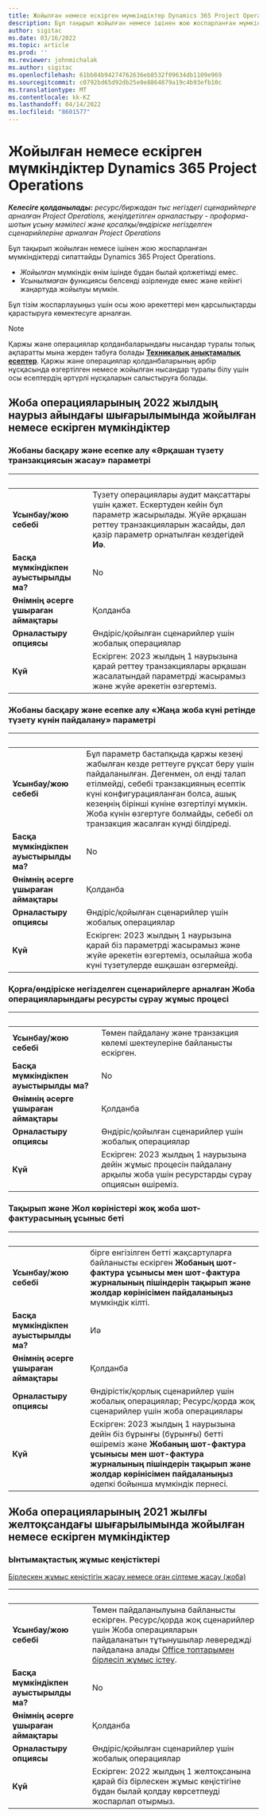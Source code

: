 ```yaml
---
title: Жойылған немесе ескірген мүмкіндіктер Dynamics 365 Project Operations
description: Бұл тақырып жойылған немесе ішінен жою жоспарланған мүмкіндіктерді сипаттайды Dynamics 365 Project Operations.
author: sigitac
ms.date: 03/16/2022
ms.topic: article
ms.prod: ''
ms.reviewer: johnmichalak
ms.author: sigitac
ms.openlocfilehash: 61bb84b94274762636eb8532f09634db1109e969
ms.sourcegitcommit: c0792bd65d92db25e0e8864879a19c4b93efb10c
ms.translationtype: MT
ms.contentlocale: kk-KZ
ms.lasthandoff: 04/14/2022
ms.locfileid: "8601577"
---
```

# <a name="removed-or-deprecated-features-in-dynamics-365-project-operations"></a>Жойылған немесе ескірген мүмкіндіктер Dynamics 365 Project Operations

_**Келесіге қолданылады:** ресурс/биржадан тыс негіздегі сценарийлерге арналған Project Operations, жеңілдетілген орналастыру - проформа-шотын ұсыну мәмілесі және қосалқы/өндіріске негізделген сценарийлеріне арналған Project Operations_

Бұл тақырып жойылған немесе ішінен жою жоспарланған мүмкіндіктерді сипаттайды Dynamics 365 Project Operations.

- *Жойылған* мүмкіндік өнім ішінде бұдан былай қолжетімді емес.
- *Ұсынылмаған* функциясы белсенді әзірленуде емес және кейінгі жаңартуда жойылуы мүмкін.

Бұл тізім жоспарлауыңыз үшін осы жою әрекеттері мен қарсылықтарды қарастыруға көмектесуге арналған.

> [!NOTE]
> Қаржы және операциялар қолданбаларындағы нысандар туралы толық ақпаратты мына жерден табуға болады [**Техникалық анықтамалық есептер**](/dynamics/s-e/global/axtechrefrep_61). Қаржы және операциялар қолданбаларының әрбір нұсқасында өзгертілген немесе жойылған нысандар туралы білу үшін осы есептердің әртүрлі нұсқаларын салыстыруға болады.

## <a name="features-removed-or-deprecated-in-the-project-operations-march-2022-release"></a>Жоба операцияларының 2022 жылдың наурыз айындағы шығарылымында жойылған немесе ескірген мүмкіндіктер

### <a name="project-management-and-accounting-always-create-adjustment-transaction-parameter"></a>Жобаны басқару және есепке алу «Әрқашан түзету транзакциясын жасау» параметрі

| &nbsp; | &nbsp; |
|--------|--------|
| **Ұсынбау/жою себебі** | Түзету операциялары аудит мақсаттары үшін қажет. Ескертуден кейін бұл параметр жасырылады. Жүйе әрқашан реттеу транзакцияларын жасайды, дәл қазір параметр орнатылған кездегідей **Иә**. |
| **Басқа мүмкіндікпен ауыстырылды ма?** | No |
| **Өнімнің әсерге ұшыраған аймақтары** | Қолданба |
| **Орналастыру опциясы** | Өндіріс/қойылған сценарийлер үшін жобалық операциялар |
| **Күй** | Ескірген: 2023 жылдың 1 наурызына қарай реттеу транзакциялары әрқашан жасалатындай параметрді жасырамыз және жүйе әрекетін өзгертеміз. |

### <a name="project-management-and-accounting-use-adjustment-date-as-new-project-date-parameter"></a>Жобаны басқару және есепке алу «Жаңа жоба күні ретінде түзету күнін пайдалану» параметрі

| &nbsp; | &nbsp; |
|--------|--------|
| **Ұсынбау/жою себебі** | Бұл параметр бастапқыда қаржы кезеңі жабылған кезде реттеуге рұқсат беру үшін пайдаланылған. Дегенмен, ол енді талап етілмейді, себебі транзакцияның есептік күні конфигурацияланған болса, ашық кезеңнің бірінші күніне өзгертілуі мүмкін. Жоба күнін өзгертуге болмайды, себебі ол транзакция жасалған күнді білдіреді. |
| **Басқа мүмкіндікпен ауыстырылды ма?** | No |
| **Өнімнің әсерге ұшыраған аймақтары** | Қолданба |
| **Орналастыру опциясы** | Өндіріс/қойылған сценарийлер үшін жобалық операциялар |
| **Күй** | Ескірген: 2023 жылдың 1 наурызына қарай біз параметрді жасырамыз және жүйе әрекетін өзгертеміз, осылайша жоба күні түзетулерде ешқашан өзгермейді. |

### <a name="resource-request-workflow-in-project-operations-for-stockedproduction-based-scenarios"></a>Қорға/өндіріске негізделген сценарийлерге арналған Жоба операцияларындағы ресурсты сұрау жұмыс процесі

| &nbsp; | &nbsp; |
|--------|--------|
| **Ұсынбау/жою себебі** | Төмен пайдалану және транзакция көлемі шектеулеріне байланысты ескірген. |
| **Басқа мүмкіндікпен ауыстырылды ма?** | No |
| **Өнімнің әсерге ұшыраған аймақтары** | Қолданба |
| **Орналастыру опциясы** | Өндіріс/қойылған сценарийлер үшін жобалық операциялар |
| **Күй** | Ескірген: 2023 жылдың 1 наурызына дейін жұмыс процесін пайдалану арқылы жоба үшін ресурстарды сұрау опциясын өшіреміз. |

### <a name="project-invoice-proposal-page-without-header-and-lines-views"></a>Тақырып және Жол көріністері жоқ жоба шот-фактурасының ұсыныс беті

| &nbsp; | &nbsp; |
|--------|--------|
| **Ұсынбау/жою себебі** | бірге енгізілген бетті жақсартуларға байланысты ескірген **Жобаның шот-фактура ұсынысы мен шот-фактура журналының пішіндерін тақырып және жолдар көрінісімен пайдаланыңыз** мүмкіндік кілті. |
| **Басқа мүмкіндікпен ауыстырылды ма?** | Иә |
| **Өнімнің әсерге ұшыраған аймақтары** | Қолданба |
| **Орналастыру опциясы** | Өндірістік/қорлық сценарийлер үшін жобалық операциялар; Ресурс/қорда жоқ сценарийлер үшін жоба операциялары |
| **Күй** | Ескірген: 2023 жылдың 1 наурызына дейін біз бұрынғы (бұрынғы) бетті өшіреміз және **Жобаның шот-фактура ұсынысы мен шот-фактура журналының пішіндерін тақырып және жолдар көрінісімен пайдаланыңыз** әдепкі бойынша мүмкіндік пернесі. |

## <a name="features-removed-or-deprecated-in-the-project-operations-december-2021-release"></a>Жоба операцияларының 2021 жылғы желтоқсандағы шығарылымында жойылған немесе ескірген мүмкіндіктер

### <a name="collaboration-workspaces"></a>Ынтымақтастық жұмыс кеңістіктері

[Бірлескен жұмыс кеңістігін жасау немесе оған сілтеме жасау (жоба)](/dynamicsax-2012/appuser-itpro/create-or-link-to-a-collaboration-workspace-project)

| &nbsp; | &nbsp; |
|--------|--------|
| **Ұсынбау/жою себебі** | Төмен пайдаланылуына байланысты ескірген. Ресурс/қорда жоқ сценарийлер үшін Жоба операцияларын пайдаланатын тұтынушылар левереджді пайдалана алады [Office топтарымен бірлесіп жұмыс істеу](../project-management/collaboration-groups.md). |
| **Басқа мүмкіндікпен ауыстырылды ма?** | No |
| **Өнімнің әсерге ұшыраған аймақтары** | Қолданба  |
| **Орналастыру опциясы** | Өндіріс/қойылған сценарийлер үшін жобалық операциялар |
| **Күй** | Ескірген: 2022 жылдың 1 желтоқсанына қарай біз бірлескен жұмыс кеңістігіне бұдан былай қолдау көрсетпеуді жоспарлап отырмыз. |
